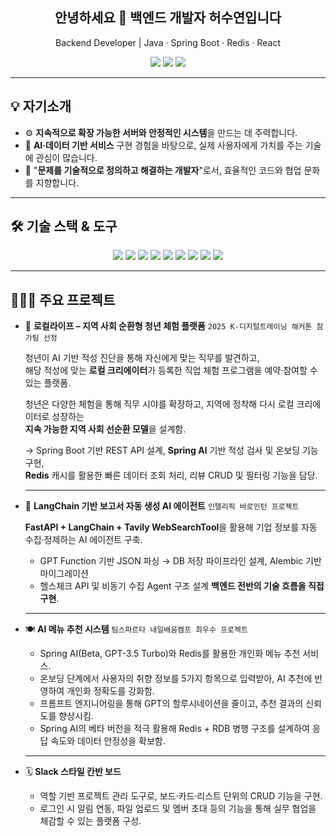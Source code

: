 <h2 align="center">안녕하세요 👋 백엔드 개발자 허수연입니다</h2>

<p align="center">
  Backend Developer | Java · Spring Boot · Redis · React  
</p>

<p align="center">
  <a href="https://upbeat-cartwheel-31b.notion.site/215c6e685f1080f7bff0ca1f2c5537f8"><img src="https://img.shields.io/badge/포트폴리오-000?style=flat-square&logo=notion&logoColor=white"/></a>
  <a href="mailto:suzi97@naver.com"><img src="https://img.shields.io/badge/이메일-EA4335?style=flat-square&logo=gmail&logoColor=white"/></a>
  <a href="https://www.linkedin.com/in/sooyeon-h797201/"><img src="https://img.shields.io/badge/LinkedIn-0A66C2?style=flat-square&logo=linkedin&logoColor=white"/></a>
</p>

---

## 💡 **자기소개**

- ⚙️ **지속적으로 확장 가능한 서버와 안정적인 시스템**을 만드는 데 주력합니다.  
- 👥 **AI·데이터 기반 서비스** 구현 경험을 바탕으로, 실제 사용자에게 가치를 주는 기술에 관심이 많습니다.
- 💬 "**문제를 기술적으로 정의하고 해결하는 개발자**"로서, 효율적인 코드와 협업 문화를 지향합니다.

---


## 🛠️ 기술 스택 & 도구

<p align="center">
  <img src="https://img.shields.io/badge/Java-007396?style=for-the-badge&logo=openjdk&logoColor=white"/>
  <img src="https://img.shields.io/badge/SpringBoot-6DB33F?style=for-the-badge&logo=springboot&logoColor=white"/>
  <img src="https://img.shields.io/badge/MySQL-4479A1?style=for-the-badge&logo=mysql&logoColor=white"/>
  <img src="https://img.shields.io/badge/Redis-DC382D?style=for-the-badge&logo=redis&logoColor=white"/>
  <img src="https://img.shields.io/badge/React-61DAFB?style=for-the-badge&logo=react&logoColor=black"/>
  <img src="https://img.shields.io/badge/JavaScript-F7DF1E?style=for-the-badge&logo=javascript&logoColor=black"/>
  <img src="https://img.shields.io/badge/Python-3776AB?style=for-the-badge&logo=python&logoColor=white"/>
  <img src="https://img.shields.io/badge/Docker-2496ED?style=for-the-badge&logo=docker&logoColor=white"/>
  <img src="https://img.shields.io/badge/Git-F05032?style=for-the-badge&logo=git&logoColor=white"/>
</p>

---

## 🧑🏻‍💻 주요 프로젝트

- 🧭 **로컬라이프 – 지역 사회 순환형 청년 체험 플랫폼** `2025 K-디지털트레이닝 해커톤 참가팀 선정` 

  청년이 AI 기반 적성 진단을 통해 자신에게 맞는 직무를 발견하고,  
  해당 적성에 맞는 **로컬 크리에이터**가 등록한 직업 체험 프로그램을 예약·참여할 수 있는 플랫폼.  

  청년은 다양한 체험을 통해 직무 시야를 확장하고, 지역에 정착해 다시 로컬 크리에이터로 성장하는  
  **지속 가능한 지역 사회 선순환 모델**을 설계함.  

  → Spring Boot 기반 REST API 설계, **Spring AI** 기반 적성 검사 및 온보딩 기능 구현,  
  **Redis** 캐시를 활용한 빠른 데이터 조회 처리, 리뷰 CRUD 및 필터링 기능을 담당.

  ---

- 🧠 **LangChain 기반 보고서 자동 생성 AI 에이전트** `인텔리픽 바로인턴 프로젝트`  

  **FastAPI + LangChain + Tavily WebSearchTool**을 활용해 기업 정보를 자동 수집·정제하는 AI 에이전트 구축.  

  - GPT Function 기반 JSON 파싱 → DB 저장 파이프라인 설계, Alembic 기반 마이그레이션  
  - 헬스체크 API 및 비동기 수집 Agent 구조 설계 **백엔드 전반의 기술 흐름을 직접 구현**.

  ---

- 🍽️ **AI 메뉴 추천 시스템**  `팀스파르타 내일배움캠프 최우수 프로젝트`

  - Spring AI(Beta, GPT-3.5 Turbo)와 Redis를 활용한 개인화 메뉴 추천 서비스.  
  - 온보딩 단계에서 사용자의 취향 정보를 5가지 항목으로 입력받아, AI 추천에 반영하여 개인화 정확도를 강화함.  
  - 프롬프트 엔지니어링을 통해 GPT의 할루시네이션을 줄이고, 추천 결과의 신뢰도를 향상시킴.
  - Spring AI의 베타 버전을 적극 활용해 Redis + RDB 병행 구조를 설계하여 응답 속도와 데이터 안정성을 확보함.

  ---

- 🗓️ **Slack 스타일 칸반 보드**  

  - 역할 기반 프로젝트 관리 도구로, 보드·카드·리스트 단위의 CRUD 기능을 구현.  
  - 로그인 시 알림 연동, 파일 업로드 및 멤버 초대 등의 기능을 통해 실무 협업을 체감할 수 있는 플랫폼 구성.


